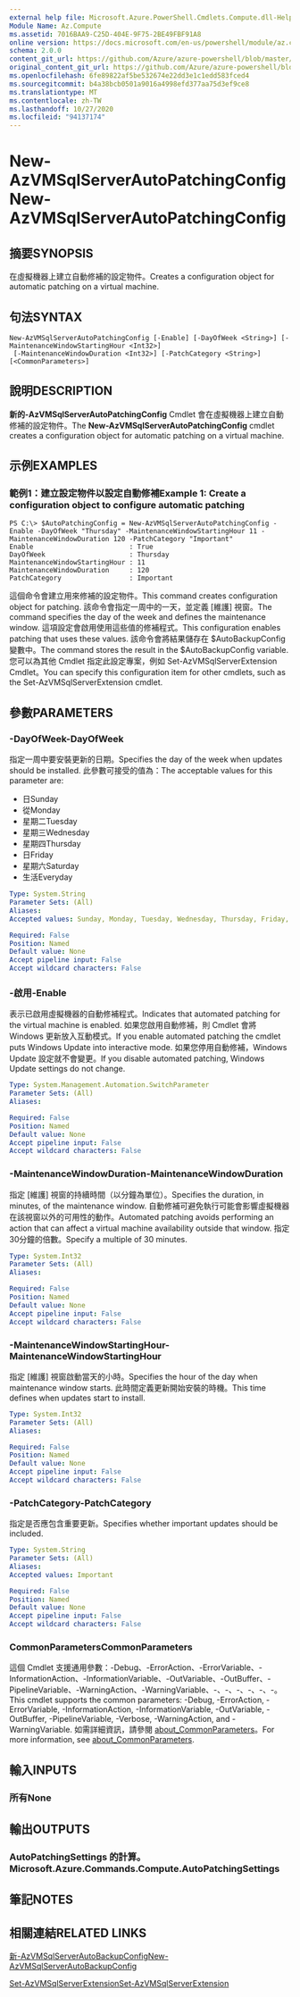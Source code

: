 ```yaml
---
external help file: Microsoft.Azure.PowerShell.Cmdlets.Compute.dll-Help.xml
Module Name: Az.Compute
ms.assetid: 7016BAA9-C25D-404E-9F75-2BE49FBF91A8
online version: https://docs.microsoft.com/en-us/powershell/module/az.compute/new-azvmsqlserverautopatchingconfig
schema: 2.0.0
content_git_url: https://github.com/Azure/azure-powershell/blob/master/src/Compute/Compute/help/New-AzVMSqlServerAutoPatchingConfig.md
original_content_git_url: https://github.com/Azure/azure-powershell/blob/master/src/Compute/Compute/help/New-AzVMSqlServerAutoPatchingConfig.md
ms.openlocfilehash: 6fe89822af5be532674e22dd3e1c1edd583fced4
ms.sourcegitcommit: b4a38bcb0501a9016a4998efd377aa75d3ef9ce8
ms.translationtype: MT
ms.contentlocale: zh-TW
ms.lasthandoff: 10/27/2020
ms.locfileid: "94137174"
---
```

# <span data-ttu-id="0f75e-101">New-AzVMSqlServerAutoPatchingConfig</span><span class="sxs-lookup"><span data-stu-id="0f75e-101">New-AzVMSqlServerAutoPatchingConfig</span></span>

## <span data-ttu-id="0f75e-102">摘要</span><span class="sxs-lookup"><span data-stu-id="0f75e-102">SYNOPSIS</span></span>
<span data-ttu-id="0f75e-103">在虛擬機器上建立自動修補的設定物件。</span><span class="sxs-lookup"><span data-stu-id="0f75e-103">Creates a configuration object for automatic patching on a virtual machine.</span></span>

## <span data-ttu-id="0f75e-104">句法</span><span class="sxs-lookup"><span data-stu-id="0f75e-104">SYNTAX</span></span>

```
New-AzVMSqlServerAutoPatchingConfig [-Enable] [-DayOfWeek <String>] [-MaintenanceWindowStartingHour <Int32>]
 [-MaintenanceWindowDuration <Int32>] [-PatchCategory <String>] [<CommonParameters>]
```

## <span data-ttu-id="0f75e-105">說明</span><span class="sxs-lookup"><span data-stu-id="0f75e-105">DESCRIPTION</span></span>
<span data-ttu-id="0f75e-106">**新的-AzVMSqlServerAutoPatchingConfig** Cmdlet 會在虛擬機器上建立自動修補的設定物件。</span><span class="sxs-lookup"><span data-stu-id="0f75e-106">The **New-AzVMSqlServerAutoPatchingConfig** cmdlet creates a configuration object for automatic patching on a virtual machine.</span></span>

## <span data-ttu-id="0f75e-107">示例</span><span class="sxs-lookup"><span data-stu-id="0f75e-107">EXAMPLES</span></span>

### <span data-ttu-id="0f75e-108">範例1：建立設定物件以設定自動修補</span><span class="sxs-lookup"><span data-stu-id="0f75e-108">Example 1: Create a configuration object to configure automatic patching</span></span>
```
PS C:\> $AutoPatchingConfig = New-AzVMSqlServerAutoPatchingConfig -Enable -DayOfWeek "Thursday" -MaintenanceWindowStartingHour 11 -MaintenanceWindowDuration 120 -PatchCategory "Important"
Enable                        : True
DayOfWeek                     : Thursday
MaintenanceWindowStartingHour : 11
MaintenanceWindowDuration     : 120
PatchCategory                 : Important
```

<span data-ttu-id="0f75e-109">這個命令會建立用來修補的設定物件。</span><span class="sxs-lookup"><span data-stu-id="0f75e-109">This command creates configuration object for patching.</span></span>
<span data-ttu-id="0f75e-110">該命令會指定一周中的一天，並定義 [維護] 視窗。</span><span class="sxs-lookup"><span data-stu-id="0f75e-110">The command specifies the day of the week and defines the maintenance window.</span></span>
<span data-ttu-id="0f75e-111">這項設定會啟用使用這些值的修補程式。</span><span class="sxs-lookup"><span data-stu-id="0f75e-111">This configuration enables patching that uses these values.</span></span>
<span data-ttu-id="0f75e-112">該命令會將結果儲存在 $AutoBackupConfig 變數中。</span><span class="sxs-lookup"><span data-stu-id="0f75e-112">The command stores the result in the $AutoBackupConfig variable.</span></span>
<span data-ttu-id="0f75e-113">您可以為其他 Cmdlet 指定此設定專案，例如 Set-AzVMSqlServerExtension Cmdlet。</span><span class="sxs-lookup"><span data-stu-id="0f75e-113">You can specify this configuration item for other cmdlets, such as the Set-AzVMSqlServerExtension cmdlet.</span></span>

## <span data-ttu-id="0f75e-114">參數</span><span class="sxs-lookup"><span data-stu-id="0f75e-114">PARAMETERS</span></span>

### <span data-ttu-id="0f75e-115">-DayOfWeek</span><span class="sxs-lookup"><span data-stu-id="0f75e-115">-DayOfWeek</span></span>
<span data-ttu-id="0f75e-116">指定一周中要安裝更新的日期。</span><span class="sxs-lookup"><span data-stu-id="0f75e-116">Specifies the day of the week when updates should be installed.</span></span>
<span data-ttu-id="0f75e-117">此參數可接受的值為：</span><span class="sxs-lookup"><span data-stu-id="0f75e-117">The acceptable values for this parameter are:</span></span>
- <span data-ttu-id="0f75e-118">日</span><span class="sxs-lookup"><span data-stu-id="0f75e-118">Sunday</span></span>
- <span data-ttu-id="0f75e-119">從</span><span class="sxs-lookup"><span data-stu-id="0f75e-119">Monday</span></span>
- <span data-ttu-id="0f75e-120">星期二</span><span class="sxs-lookup"><span data-stu-id="0f75e-120">Tuesday</span></span>
- <span data-ttu-id="0f75e-121">星期三</span><span class="sxs-lookup"><span data-stu-id="0f75e-121">Wednesday</span></span>
- <span data-ttu-id="0f75e-122">星期四</span><span class="sxs-lookup"><span data-stu-id="0f75e-122">Thursday</span></span>
- <span data-ttu-id="0f75e-123">日</span><span class="sxs-lookup"><span data-stu-id="0f75e-123">Friday</span></span>
- <span data-ttu-id="0f75e-124">星期六</span><span class="sxs-lookup"><span data-stu-id="0f75e-124">Saturday</span></span>
- <span data-ttu-id="0f75e-125">生活</span><span class="sxs-lookup"><span data-stu-id="0f75e-125">Everyday</span></span>

```yaml
Type: System.String
Parameter Sets: (All)
Aliases:
Accepted values: Sunday, Monday, Tuesday, Wednesday, Thursday, Friday, Saturday, Everyday

Required: False
Position: Named
Default value: None
Accept pipeline input: False
Accept wildcard characters: False
```

### <span data-ttu-id="0f75e-126">-啟用</span><span class="sxs-lookup"><span data-stu-id="0f75e-126">-Enable</span></span>
<span data-ttu-id="0f75e-127">表示已啟用虛擬機器的自動修補程式。</span><span class="sxs-lookup"><span data-stu-id="0f75e-127">Indicates that automated patching for the virtual machine is enabled.</span></span>
<span data-ttu-id="0f75e-128">如果您啟用自動修補，則 Cmdlet 會將 Windows 更新放入互動模式。</span><span class="sxs-lookup"><span data-stu-id="0f75e-128">If you enable automated patching the cmdlet puts Windows Update into interactive mode.</span></span>
<span data-ttu-id="0f75e-129">如果您停用自動修補，Windows Update 設定就不會變更。</span><span class="sxs-lookup"><span data-stu-id="0f75e-129">If you disable automated patching, Windows Update settings do not change.</span></span>

```yaml
Type: System.Management.Automation.SwitchParameter
Parameter Sets: (All)
Aliases:

Required: False
Position: Named
Default value: None
Accept pipeline input: False
Accept wildcard characters: False
```

### <span data-ttu-id="0f75e-130">-MaintenanceWindowDuration</span><span class="sxs-lookup"><span data-stu-id="0f75e-130">-MaintenanceWindowDuration</span></span>
<span data-ttu-id="0f75e-131">指定 [維護] 視窗的持續時間（以分鐘為單位）。</span><span class="sxs-lookup"><span data-stu-id="0f75e-131">Specifies the duration, in minutes, of the maintenance window.</span></span>
<span data-ttu-id="0f75e-132">自動修補可避免執行可能會影響虛擬機器在該視窗以外的可用性的動作。</span><span class="sxs-lookup"><span data-stu-id="0f75e-132">Automated patching avoids performing an action that can affect a virtual machine availability outside that window.</span></span>
<span data-ttu-id="0f75e-133">指定30分鐘的倍數。</span><span class="sxs-lookup"><span data-stu-id="0f75e-133">Specify a multiple of 30 minutes.</span></span>

```yaml
Type: System.Int32
Parameter Sets: (All)
Aliases:

Required: False
Position: Named
Default value: None
Accept pipeline input: False
Accept wildcard characters: False
```

### <span data-ttu-id="0f75e-134">-MaintenanceWindowStartingHour</span><span class="sxs-lookup"><span data-stu-id="0f75e-134">-MaintenanceWindowStartingHour</span></span>
<span data-ttu-id="0f75e-135">指定 [維護] 視窗啟動當天的小時。</span><span class="sxs-lookup"><span data-stu-id="0f75e-135">Specifies the hour of the day when maintenance window starts.</span></span>
<span data-ttu-id="0f75e-136">此時間定義更新開始安裝的時機。</span><span class="sxs-lookup"><span data-stu-id="0f75e-136">This time defines when updates start to install.</span></span>

```yaml
Type: System.Int32
Parameter Sets: (All)
Aliases:

Required: False
Position: Named
Default value: None
Accept pipeline input: False
Accept wildcard characters: False
```

### <span data-ttu-id="0f75e-137">-PatchCategory</span><span class="sxs-lookup"><span data-stu-id="0f75e-137">-PatchCategory</span></span>
<span data-ttu-id="0f75e-138">指定是否應包含重要更新。</span><span class="sxs-lookup"><span data-stu-id="0f75e-138">Specifies whether important updates should be included.</span></span>

```yaml
Type: System.String
Parameter Sets: (All)
Aliases:
Accepted values: Important

Required: False
Position: Named
Default value: None
Accept pipeline input: False
Accept wildcard characters: False
```

### <span data-ttu-id="0f75e-139">CommonParameters</span><span class="sxs-lookup"><span data-stu-id="0f75e-139">CommonParameters</span></span>
<span data-ttu-id="0f75e-140">這個 Cmdlet 支援通用參數：-Debug、-ErrorAction、-ErrorVariable、-InformationAction、-InformationVariable、-OutVariable、-OutBuffer、-PipelineVariable、-WarningAction、-WarningVariable、-、-、-、-、-、-。</span><span class="sxs-lookup"><span data-stu-id="0f75e-140">This cmdlet supports the common parameters: -Debug, -ErrorAction, -ErrorVariable, -InformationAction, -InformationVariable, -OutVariable, -OutBuffer, -PipelineVariable, -Verbose, -WarningAction, and -WarningVariable.</span></span> <span data-ttu-id="0f75e-141">如需詳細資訊，請參閱 [about_CommonParameters](http://go.microsoft.com/fwlink/?LinkID=113216)。</span><span class="sxs-lookup"><span data-stu-id="0f75e-141">For more information, see [about_CommonParameters](http://go.microsoft.com/fwlink/?LinkID=113216).</span></span>

## <span data-ttu-id="0f75e-142">輸入</span><span class="sxs-lookup"><span data-stu-id="0f75e-142">INPUTS</span></span>

### <span data-ttu-id="0f75e-143">所有</span><span class="sxs-lookup"><span data-stu-id="0f75e-143">None</span></span>

## <span data-ttu-id="0f75e-144">輸出</span><span class="sxs-lookup"><span data-stu-id="0f75e-144">OUTPUTS</span></span>

### <span data-ttu-id="0f75e-145">AutoPatchingSettings 的計算。</span><span class="sxs-lookup"><span data-stu-id="0f75e-145">Microsoft.Azure.Commands.Compute.AutoPatchingSettings</span></span>

## <span data-ttu-id="0f75e-146">筆記</span><span class="sxs-lookup"><span data-stu-id="0f75e-146">NOTES</span></span>

## <span data-ttu-id="0f75e-147">相關連結</span><span class="sxs-lookup"><span data-stu-id="0f75e-147">RELATED LINKS</span></span>

[<span data-ttu-id="0f75e-148">新-AzVMSqlServerAutoBackupConfig</span><span class="sxs-lookup"><span data-stu-id="0f75e-148">New-AzVMSqlServerAutoBackupConfig</span></span>](./New-AzVMSqlServerAutoBackupConfig.md)

[<span data-ttu-id="0f75e-149">Set-AzVMSqlServerExtension</span><span class="sxs-lookup"><span data-stu-id="0f75e-149">Set-AzVMSqlServerExtension</span></span>](./Set-AzVMSqlServerExtension.md)


